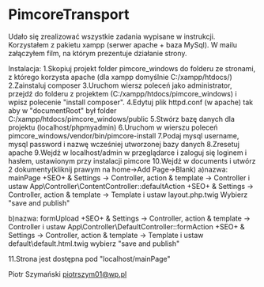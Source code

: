# PimcoreTransport

Udało się zrealizować wszystkie zadania wypisane w instrukcji.
Korzystałem z pakietu xampp (serwer apache + baza MySql).
W mailu załączyłem film, na którym prezentuje działanie strony.

Instalacja:
1.Skopiuj projekt folder pimcore_windows do folderu ze stronami, z którego korzysta apache (dla xampp domyślnie C:/xampp/htdocs/)
2.Zainstaluj composer
3.Uruchom wiersz poleceń jako administrator, przejdź do folderu z projektem (C:/xampp/htdocs/pimcore_windows) i wpisz polecenie "install composer".
4.Edytuj plik httpd.conf (w apache) tak aby w "documentRoot" był folder C:/xampp/htdocs/pimcore_windows/public
5.Stwórz bazę danych dla projektu (localhost/phpmyadmin)
6.Uruchom w wierszu poleceń pimcore_windows/vendor/bin/pimcore-install
7.Podaj mysql username, mysql password i nazwę wcześniej utworzonej bazy danych
8.Zresetuj apache
9.Wejdź w localhost/admin w przeglądarce i zaloguj się loginem i hasłem, ustawionym przy instalacji pimcore
10.Wejdź w documents i utwórz 2 dokumenty(kliknij prawym na home->Add Page->Blank)
a)nazwa: mainPage
+SEO+ & Settings -> Controller, action & template -> Controller i ustaw App\Controller\ContentController::defaultAction
+SEO+ & Settings -> Controller, action & template -> Template i ustaw layout.php.twig
Wybierz "save and publish"

b)nazwa: formUpload
+SEO+ & Settings -> Controller, action & template -> Controller i ustaw App\Controller\DefaultController::formAction
+SEO+ & Settings -> Controller, action & template -> Template i ustaw default\default.html.twig
wybierz "save and publish"

11.Strona jest dostępna pod "localhost/mainPage"

Piotr Szymański piotrszym01@wp.pl
